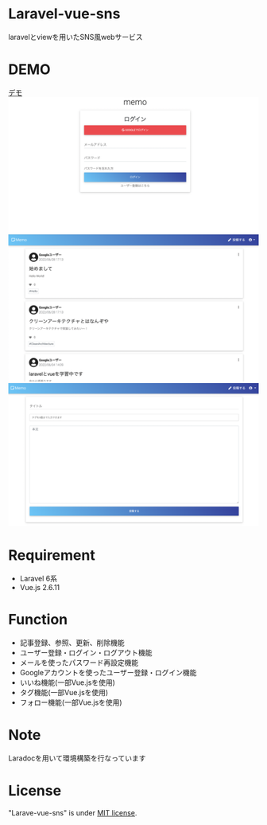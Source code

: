 
# Laravel-vue-sns

laravelとviewを用いたSNS風webサービス

# DEMO
[デモ](http://lara-vue-sns.herokuapp.com/login)
![ログイン画面](images/login.png)
![記事一覧画面](images/index.png)
![記事投稿画面](images/post.png)
# Requirement

* Laravel 6系
* Vue.js 2.6.11

# Function

* 記事登録、参照、更新、削除機能
* ユーザー登録・ログイン・ログアウト機能
* メールを使ったパスワード再設定機能
* Googleアカウントを使ったユーザー登録・ログイン機能
* いいね機能(一部Vue.jsを使用)
* タグ機能(一部Vue.jsを使用)
* フォロー機能(一部Vue.jsを使用)

# Note

Laradocを用いて環境構築を行なっています


# License

"Larave-vue-sns" is under [MIT license](https://en.wikipedia.org/wiki/MIT_License).



